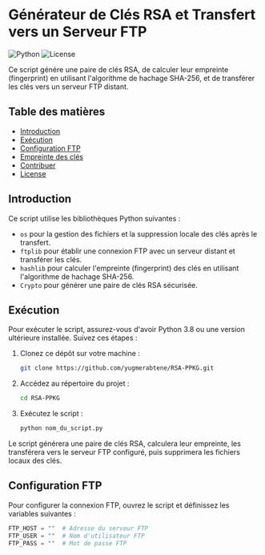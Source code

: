 # Générateur de Clés RSA et Transfert vers un Serveur FTP

![Python](https://img.shields.io/badge/Python-3.8%2B-blue)
![License](https://img.shields.io/badge/License-MIT-green)

Ce script génére une paire de clés RSA, de calculer leur empreinte (fingerprint) en utilisant l'algorithme de hachage SHA-256, et de transférer les clés vers un serveur FTP distant.

## Table des matières

- [Introduction](#introduction)
- [Exécution](#exécution)
- [Configuration FTP](#configuration-ftp)
- [Empreinte des clés](#empreinte-des-clés)
- [Contribuer](#contribuer)
- [License](#license)

## Introduction

Ce script utilise les bibliothèques Python suivantes :
- `os` pour la gestion des fichiers et la suppression locale des clés après le transfert.
- `ftplib` pour établir une connexion FTP avec un serveur distant et transférer les clés.
- `hashlib` pour calculer l'empreinte (fingerprint) des clés en utilisant l'algorithme de hachage SHA-256.
- `Crypto` pour générer une paire de clés RSA sécurisée.

## Exécution

Pour exécuter le script, assurez-vous d'avoir Python 3.8 ou une version ultérieure installée. Suivez ces étapes :

1. Clonez ce dépôt sur votre machine :

    ```bash
    git clone https://github.com/yugmerabtene/RSA-PPKG.git
    ```

2. Accédez au répertoire du projet :

    ```bash
    cd RSA-PPKG
    ```

3. Exécutez le script :

    ```bash
    python nom_du_script.py
    ```

Le script générera une paire de clés RSA, calculera leur empreinte, les transférera vers le serveur FTP configuré, puis supprimera les fichiers locaux des clés.

## Configuration FTP

Pour configurer la connexion FTP, ouvrez le script et définissez les variables suivantes :

```python
FTP_HOST = ""  # Adresse du serveur FTP
FTP_USER = ""  # Nom d'utilisateur FTP
FTP_PASS = ""  # Mot de passe FTP
